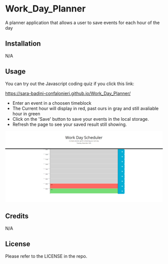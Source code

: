 # Work_Day_Planner
 A planner application that allows a user to save events for each hour of the day

 ## Installation

N/A


## Usage

You can try out the Javascript coding quiz if you click this link:

https://sara-badini-confalonieri.github.io/Work_Day_Planner/

* Enter an event in a choosen timeblock
* The Current hour will display in red, past ours in gray and still avaliable hour in green
* Click on the 'Save' button to save your events in the local storage.
* Refresh the page to see your saved result still showing.


![alt text](images/screenshot.png)


## Credits

N/A

## License

Please refer to the LICENSE in the repo.
